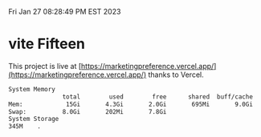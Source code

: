 Fri Jan 27 08:28:49 PM EST 2023

# vite Fifteen


This project is live at [https://marketingpreference.vercel.app/](https://marketingpreference.vercel.app/) thanks to Vercel.

```bash
System Memory
               total        used        free      shared  buff/cache   available
Mem:            15Gi       4.3Gi       2.0Gi       695Mi       9.0Gi        10Gi
Swap:          8.0Gi       202Mi       7.8Gi
System Storage
345M	.
```
